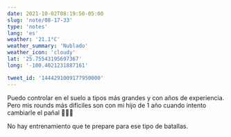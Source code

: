 ```yaml
---
date: 2021-10-02T08:19:50-05:00
slug: 'note/08-17-33'
type: 'notes'
lang: 'es'
weather: '21.1°C'
weather_summary: 'Nublado'
weather_icon: 'cloudy'
lat: '25.75543195697367'
long: '-100.4021231887161'

tweet_id: '1444291009177950000'
---
```

Puedo controlar en el suelo a tipos más grandes y con años de experiencia. Pero mis rounds más difíciles son con mi hijo de 1 año cuando intento cambiarle el pañal 🙆🏻‍♂️

No hay entrenamiento que te prepare para ese tipo de batallas.